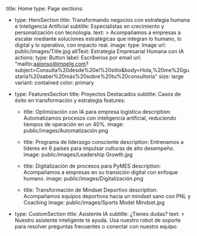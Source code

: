 title: Home
type: Page
sections:
  - type: HeroSection
    title: Transformando negocios con estrategia humana e Inteligencia Artificial
    subtitle: Especialistas en crecimiento y personalización con tecnología.
    text: >
      Acompañamos a empresas a escalar mediante soluciones estratégicas que integran lo humano, lo digital y lo operativo, con impacto real.
    image:
      type: Image
      url: public/images/Title.jpg
      altText: Estrategia Empresarial Humana con IA
    actions:
     type: Button
  label: Escríbenos por email
  url: "mailto:aalonso@impelg.com?subject=Consulta%20desde%20el%20sitio&body=Hola,%20me%20gustaría%20saber%20más%20sobre%20tu%20consultoría"
  size: large
  variant: contained
  color: primary

  - type: FeaturesSection
    title: Proyectos Destacados
    subtitle: Casos de éxito en transformación y estrategia
    features:
      - title: Optimización con IA para empresa logística
        description: Automatizamos procesos con inteligencia artificial, reduciendo tiempos de operación en un 40%.
        image: public/images/Automatización.png

      - title: Programa de liderazgo consciente
        description: Entrenamos a líderes en 6 países para impulsar culturas de alto desempeño.
        image: public/images/Leadership Growth.jpg

      - title: Digitalización de procesos para PyMES
        description: Acompañamos a empresas en su transición digital con enfoque humano.
        image: public/images/Digitalización.png

      - title: Transformación de Mindset Deportivo
        description: Acompañamos equipos deportivos hacia un mindset sano con PNL y Coaching
        image: public/images/Sports Model Mindset.jpg

  - type: CustomSection
    title: Asistente IA
    subtitle: ¿Tienes dudas?
    text: >
      Nuestro asistente inteligente te ayuda. Usa nuestro robot de soporte para resolver preguntas frecuentes o conectar con nuestro equipo.
